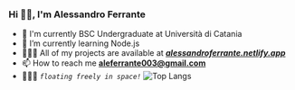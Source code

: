 ### Hi 👋🏼, I'm Alessandro Ferrante
- 🌱 I'm currently BSC Undergraduate at Università di Catania
- 🔭 I’m currently learning Node.js
- 👨🏼‍💻 All of my projects are available at [***alessandroferrante.netlify.app***](https://alessandroferrante.netlify.app/)
- 📫 How to reach me **aleferrante003@gmail.com**
- 👨🏼‍🚀 *`floating freely in space!`*
![Top Langs](https://github-readme-stats.vercel.app/api/top-langs/?username=AlessandroFerrante&layout=compact&theme=transparent&include_all_commits=true&show_owner=true&langs_count=20&title_color=2D66FE&text_color=2D66FE&icon_color=2D66FE&hide_border=true)



<!--
**AlessandroFerrante/AlessandroFerrante** is a ✨ _special_ ✨ repository because its `README.md` (this file) appears on your GitHub profile.

Here are some ideas to get you started:

- 🔭 I’m currently working on ...
- 🌱 I’m currently learning ...
- 👯 I’m looking to collaborate on ...
- 🤔 I’m looking for help with ...
- 💬 Ask me about ...
- 📫 How to reach me: ...
- 😄 Pronouns: ...
- ⚡ Fun fact: ...
-->
